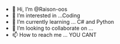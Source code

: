 - 👋 Hi, I’m @Raison-oos
- 👀 I’m interested in ...Coding
- 🌱 I’m currently learning ... C# and Python
- 💞️ I’m looking to collaborate on ...
- 📫 How to reach me ... YOU CANT

<!---
Raison-oos/Raison-oos is a ✨ special ✨ repository because its `README.md` (this file) appears on your GitHub profile.
You can click the Preview link to take a look at your changes.
--->
